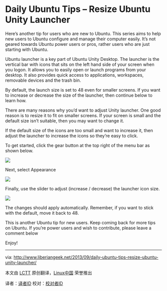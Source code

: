 Daily Ubuntu Tips – Resize Ubuntu Unity Launcher
================================================================================
Here’s another tip for users who are new to Ubuntu. This series aims to help new users to Ubuntu configure and manage their computer easily. It’s not geared towards Ubuntu power users or pros, rather users who are just starting with Ubuntu.

Ubuntu launcher is a key part of Ubuntu Unity Desktop. The launcher is the vertical bar with icons that sits on the left hand side of your screen when you logon. It allows you to easily open or launch programs from your desktop. It also provides quick access to applications, workspaces, removable devices and the trash bin.

By default, the launch size is set to 48 even for smaller screens. If you want to increase or decrease the size of the launcher, then continue below to learn how.

There are many reasons why you’d want to adjust Unity launcher. One good reason is to resize it to fit on smaller screens. If your screen is small and the default size isn’t suitable, then you may want to change it.

If the default size of the icons are too small and want to increase it, then adjust the launcher to increase the icons so they’re easy to click.

To get started, click the gear button at the top right of the menu bar as shown below.

![](http://www.liberiangeek.net/wp-content/uploads/2013/09/ubuntulockscreendisable3.png)

Next, select Appearance

![](http://www.liberiangeek.net/wp-content/uploads/2013/09/unitylauncherubuntu.png)

Finally, use the slider to adjust (increase / decrease) the launcher icon size.

![](http://www.liberiangeek.net/wp-content/uploads/2013/09/unitylauncherubuntu1.png)

The changes should apply automatically. Remember, if you want to stick with the default, move it back to 48.

This is another Ubuntu tip for new users. Keep coming back for more tips on Ubuntu. If you’re power users and wish to contribute, please leave a comment below

Enjoy!

--------------------------------------------------------------------------------

via: http://www.liberiangeek.net/2013/09/daily-ubuntu-tips-resize-ubuntu-unity-launcher/

本文由 [LCTT](https://github.com/LCTT/TranslateProject) 原创翻译，[Linux中国](http://linux.cn/) 荣誉推出

译者：[译者ID](https://github.com/译者ID) 校对：[校对者ID](https://github.com/校对者ID)